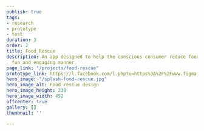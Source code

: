 ```yaml
---
publish: true
tags:
- research
- prototype
- test
duration: 3
order: 2
title: Food Rescue
description: An app designed to help the conscious consumer reduce food waste in a
  fun and engaging manner
page_link: "/projects/food-rescue"
prototype_link: https://l.facebook.com/l.php?u=https%3A%2F%2Fwww.figma.com%2Fproto%2F0XMFxpZFiGOJQIWOOsTBgQ%2FFood-rescue-proto-for-portfolio%3Fnode-id%3D3%253A1040%26viewport%3D847%252C109%252C0.09951137751340866%26scaling%3Dmin-zoom%26fbclid%3DIwAR23A70gDIqhih7Ip8HAOeAJbJ-OEMRHcK0b-SKH3LwE7bO5sgH6JZgyM1M&h=AT0wt0BXShyQ3O7qYnPAsBW74NC3B59dsrUfntXDbxvDbpjnlw2eFMF6aFjUGf6JrAJnGhtG7GbTSSARFXKdXSfD0v-U8vh1k5F4cJK5vHkGs_K7Cg6a3LX7MdW9qtJNkg-v9w
hero_image: "/splash-food-rescue.jpg"
hero_image_alt: Food rescue design
hero_image_height: 238
hero_image_width: 452
offcenter: true
gallery: []
thumbnail: ''

---
```


